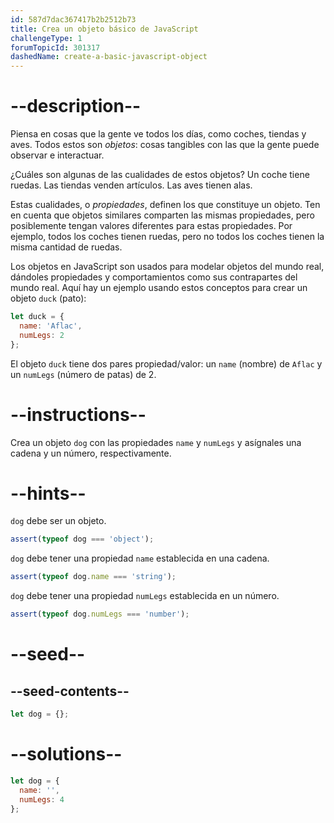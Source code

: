 ```yaml
---
id: 587d7dac367417b2b2512b73
title: Crea un objeto básico de JavaScript
challengeType: 1
forumTopicId: 301317
dashedName: create-a-basic-javascript-object
---
```


# --description--

Piensa en cosas que la gente ve todos los días, como coches, tiendas y aves. Todos estos son <dfn>objetos</dfn>: cosas tangibles con las que la gente puede observar e interactuar.

¿Cuáles son algunas de las cualidades de estos objetos? Un coche tiene ruedas. Las tiendas venden artículos. Las aves tienen alas.

Estas cualidades, o <dfn>propiedades</dfn>, definen los que constituye un objeto. Ten en cuenta que objetos similares comparten las mismas propiedades, pero posiblemente tengan valores diferentes para estas propiedades. Por ejemplo, todos los coches tienen ruedas, pero no todos los coches tienen la misma cantidad de ruedas.

Los objetos en JavaScript son usados para modelar objetos del mundo real, dándoles propiedades y comportamientos como sus contrapartes del mundo real. Aquí hay un ejemplo usando estos conceptos para crear un objeto `duck` (pato):

```js
let duck = {
  name: 'Aflac',
  numLegs: 2
};
```

El objeto `duck` tiene dos pares propiedad/valor: un `name` (nombre) de `Aflac` y un `numLegs` (número de patas) de 2.

# --instructions--

Crea un objeto `dog` con las propiedades `name` y `numLegs` y asígnales una cadena y un número, respectivamente.

# --hints--

`dog` debe ser un objeto.

```js
assert(typeof dog === 'object');
```

`dog` debe tener una propiedad `name` establecida en una cadena.

```js
assert(typeof dog.name === 'string');
```

`dog` debe tener una propiedad `numLegs` establecida en un número.

```js
assert(typeof dog.numLegs === 'number');
```

# --seed--

## --seed-contents--

```js
let dog = {};
```

# --solutions--

```js
let dog = {
  name: '',
  numLegs: 4
};
```
